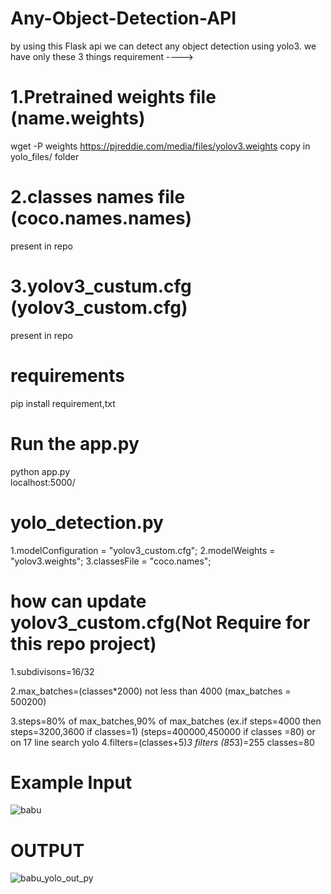 # Any-Object-Detection-API
by using this Flask api we can detect any object detection using yolo3.
we have only these 3 things requirement ---->

# 1.Pretrained weights file    (__name__.weights)
wget -P weights https://pjreddie.com/media/files/yolov3.weights
copy in yolo_files/ folder
# 2.classes names file         (coco.names.names)
present in repo
# 3.yolov3_custum.cfg          (yolov3_custom.cfg)
present in repo
# requirements
pip install requirement,txt
# Run the app.py
python app.py <br>
localhost:5000/
# yolo_detection.py
1.modelConfiguration = "yolov3_custom.cfg";
2.modelWeights = "yolov3.weights";
3.classesFile = "coco.names";

# how can update yolov3_custom.cfg(Not Require for this repo project)
1.subdivisons=16/32

2.max_batches=(classes*2000) not less than 4000            (max_batches = 500200)

3.steps=80% of max_batches,90% of max_batches (ex.if steps=4000 then steps=3200,3600 if classes=1) (steps=400000,450000 if classes =80) or on 17 line search yolo
4.filters=(classes+5)*3  filters (85*3)=255
classes=80
# Example Input
![babu](https://user-images.githubusercontent.com/51817568/87654983-4458e900-c775-11ea-8c07-fa5cdf94235a.png)
# OUTPUT
![babu_yolo_out_py](https://user-images.githubusercontent.com/51817568/87654975-41f68f00-c775-11ea-9249-eb168bf20f33.jpg)

